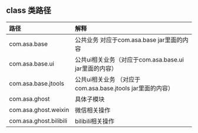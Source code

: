 ## class 类路径


|  路径   | 解释  |
|:----  | :----  |
| com.asa.base  | 公共业务 对应于com.asa.base jar里面的内容 |
| com.asa.base.ui  | 公共ui相关业务（对应于com.asa.base.ui jar里面的内容） |
| com.asa.base.jtools  | 公共ui相关业务 （对应于com.asa.base.jtools jar里面的内容）|
| com.asa.ghost  | 具体子模块 |
| com.asa.ghost.weixin  | 微信相关操作 |
| com.asa.ghost.bilibili  | bilibili相关操作 |